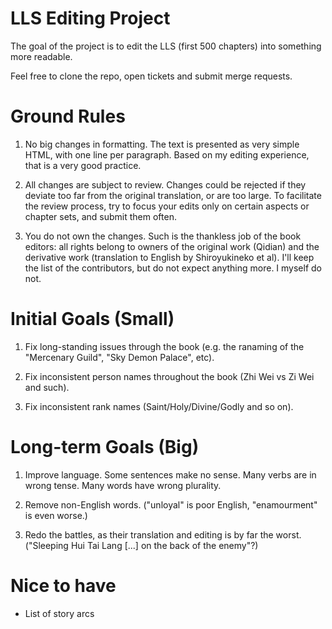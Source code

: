 # LLS Editing Project

The goal of the project is to edit the LLS (first 500 chapters) into something more readable.

Feel free to clone the repo, open tickets and submit merge requests.

Ground Rules
===========

1. No big changes in formatting. The text is presented as very simple HTML, with one line per paragraph. Based on my editing experience, that is a very good practice.

2. All changes are subject to review. Changes could be rejected if they deviate too far from the original translation, or are too large. To facilitate the review process, try to focus your edits only on certain aspects or chapter sets, and submit them often.

3. You do not own the changes. Such is the thankless job of the book editors: all rights belong to owners of the original work (Qidian) and the derivative work (translation to English by Shiroyukineko et al). I'll keep the list of the contributors, but do not expect anything more. I myself do not.

Initial Goals (Small)
=============

1. Fix long-standing issues through the book (e.g. the ranaming of the "Mercenary Guild", "Sky Demon Palace", etc).

2. Fix inconsistent person names throughout the book (Zhi Wei vs Zi Wei and such).

3. Fix inconsistent rank names (Saint/Holy/Divine/Godly and so on).

Long-term Goals (Big)
===============

1. Improve language. Some sentences make no sense. Many verbs are in wrong tense. Many words have wrong plurality.

2. Remove non-English words. ("unloyal" is poor English, "enamourment" is even worse.)

3. Redo the battles, as their translation and editing is by far the worst. ("Sleeping Hui Tai Lang [...] on the back of the enemy"?)

Nice to have
============

- List of story arcs

